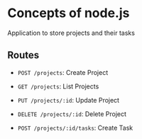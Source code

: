 # Concepts of node.js

Application to store projects and their tasks

## Routes

- `POST /projects`: Create Project

- `GET /projects`: List Projects

- `PUT /projects/:id`: Update Project

- `DELETE /projects/:id`: Delete Project

- `POST /projects/:id/tasks`: Create Task
